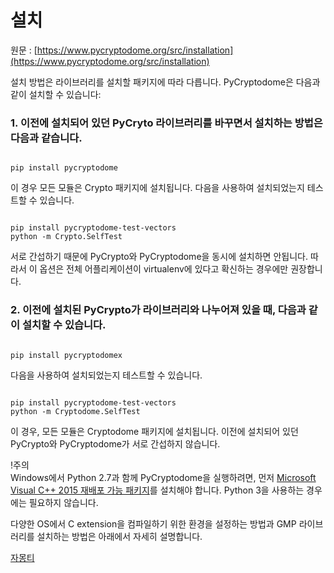 # 설치  

원문 : [https://www.pycryptodome.org/src/installation](https://www.pycryptodome.org/src/installation)  

설치 방법은 라이브러리를 설치할 패키지에 따라 다릅니다. PyCryptodome은 다음과 같이 설치할 수 있습니다:  

### 1. 이전에 설치되어 있던 PyCryto 라이브러리를 바꾸면서 설치하는 방법은 다음과 같습니다.

<pre><code>
pip install pycryptodome
</code></pre>  

이 경우 모든 모듈은 Crypto 패키지에 설치됩니다. 다음을 사용하여 설치되었는지 테스트할 수 있습니다.

<pre><code>
pip install pycryptodome-test-vectors
python -m Crypto.SelfTest
</code></pre>  

서로 간섭하기 때문에 PyCrypto와 PyCryptodome을 동시에 설치하면 안됩니다. 따라서 이 옵션은 전체 어플리케이션이 virtualenv에 있다고 확신하는 경우에만 권장합니다.  

### 2. 이전에 설치된 PyCrypto가 라이브러리와 나누어져 있을 때, 다음과 같이 설치할 수 있습니다.

<pre><code>  
pip install pycryptodomex
</code></pre>

다음을 사용하여 설치되었는지 테스트할 수 있습니다.

<pre><code>
pip install pycryptodome-test-vectors  
python -m Cryptodome.SelfTest
</code></pre>  

이 경우, 모든 모듈은 Cryptodome 패키지에 설치됩니다. 이전에 설치되어 있던 PyCrypto와 PyCryptodome가 서로 간섭하지 않습니다.  

!주의  
Windows에서 Python 2.7과 함께 PyCryptodome을 실행하려면, 먼저 [Microsoft Visual C++ 2015 재배포 가능 패키지](https://www.microsoft.com/ko-kr/download/details.aspx?id=48145)를 설치해야 합니다. Python 3을 사용하는 경우에는 필요하지 않습니다.  

다양한 OS에서 C extension을 컴파일하기 위한 환경을 설정하는 방법과 GMP 라이브러리를 설치하는 방법은 아래에서 자세히 설명합니다.  

[자몽티](https://github.com/jamongti)  